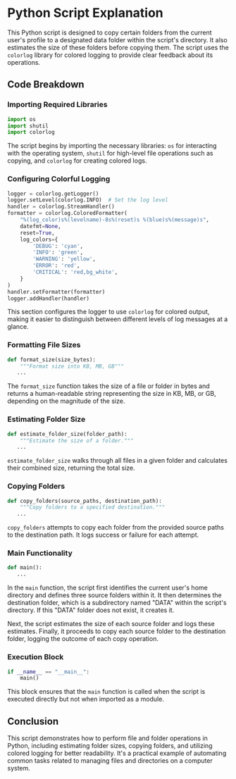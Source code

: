 # Python Script Explanation

This Python script is designed to copy certain folders from the current user's profile to a designated data folder within the script's directory. It also estimates the size of these folders before copying them. The script uses the `colorlog` library for colored logging to provide clear feedback about its operations.

## Code Breakdown

### Importing Required Libraries

```python
import os
import shutil
import colorlog
```

The script begins by importing the necessary libraries: `os` for interacting with the operating system, `shutil` for high-level file operations such as copying, and `colorlog` for creating colored logs.

### Configuring Colorful Logging

```python
logger = colorlog.getLogger()
logger.setLevel(colorlog.INFO)  # Set the log level
handler = colorlog.StreamHandler()
formatter = colorlog.ColoredFormatter(
    "%(log_color)s%(levelname)-8s%(reset)s %(blue)s%(message)s",
    datefmt=None,
    reset=True,
    log_colors={
        'DEBUG': 'cyan',
        'INFO': 'green',
        'WARNING': 'yellow',
        'ERROR': 'red',
        'CRITICAL': 'red,bg_white',
    }
)
handler.setFormatter(formatter)
logger.addHandler(handler)
```

This section configures the logger to use `colorlog` for colored output, making it easier to distinguish between different levels of log messages at a glance.

### Formatting File Sizes

```python
def format_size(size_bytes):
    """Format size into KB, MB, GB"""
   ...
```

The `format_size` function takes the size of a file or folder in bytes and returns a human-readable string representing the size in KB, MB, or GB, depending on the magnitude of the size.

### Estimating Folder Size

```python
def estimate_folder_size(folder_path):
    """Estimate the size of a folder."""
   ...
```

`estimate_folder_size` walks through all files in a given folder and calculates their combined size, returning the total size.

### Copying Folders

```python
def copy_folders(source_paths, destination_path):
    """Copy folders to a specified destination."""
   ...
```

`copy_folders` attempts to copy each folder from the provided source paths to the destination path. It logs success or failure for each attempt.

### Main Functionality

```python
def main():
   ...
```

In the `main` function, the script first identifies the current user's home directory and defines three source folders within it. It then determines the destination folder, which is a subdirectory named "DATA" within the script's directory. If this "DATA" folder does not exist, it creates it.

Next, the script estimates the size of each source folder and logs these estimates. Finally, it proceeds to copy each source folder to the destination folder, logging the outcome of each copy operation.

### Execution Block

```python
if __name__ == "__main__":
    main()
```

This block ensures that the `main` function is called when the script is executed directly but not when imported as a module.

## Conclusion

This script demonstrates how to perform file and folder operations in Python, including estimating folder sizes, copying folders, and utilizing colored logging for better readability. It's a practical example of automating common tasks related to managing files and directories on a computer system.
